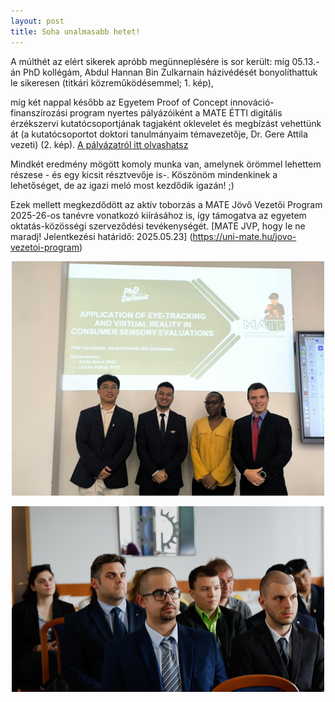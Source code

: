 ```yaml
---
layout: post
title: Soha unalmasabb hetet!
---
```


A múlthét az elért sikerek apróbb megünneplésére is sor került: míg 05.13.-án PhD kollégám, Abdul Hannan Bin Zulkarnain házivédését bonyolíthattuk le sikeresen (titkári közreműködésemmel; 1. kép), 

míg két nappal később az Egyetem Proof of Concept innováció-finanszírozási program nyertes pályázóiként a MATE ÉTTI digitális érzékszervi kutatócsoportjának tagjaként oklevelet és megbízást vehettünk át 
(a kutatócsoportot doktori tanulmányaim témavezetője, Dr. Gere Attila vezeti) (2. kép). [A pályázatról itt olvashatsz](https://uni-mate.hu/h%C3%ADr/-/content-viewer/kihirdett%C3%A9k-a-proof-of-concept-innov%C3%A1ci%C3%B3-finansz%C3%ADroz%C3%A1si-program-nyertes-p%C3%A1ly%C3%A1z%C3%B3it/20123)

Mindkét eredmény mögött komoly munka van, amelynek örömmel lehettem részese - és egy kicsit résztvevője is-. Köszönöm mindenkinek a lehetőséget, de az igazi meló most kezdődik igazán! ;) 

Ezek mellett megkezdődött az aktív toborzás a MATE Jövő Vezetői Program 2025-26-os tanévre vonatkozó kiírásához is, így támogatva az egyetem oktatás-közösségi szerveződési tevékenységét. 
[MATE JVP, hogy le ne maradj! Jelentkezési határidő: 2025.05.23] (https://uni-mate.hu/jovo-vezetoi-program)

<p align="center">
  <img src="img/Hannan20250520.jpg" alt="Hannan sikeres házivédése" width="500">
</p>

<p align="center">
  <img src="img/PoC20250520.jpg" alt="Proof of Concept eredményhirdetés" width="500">
</p>

